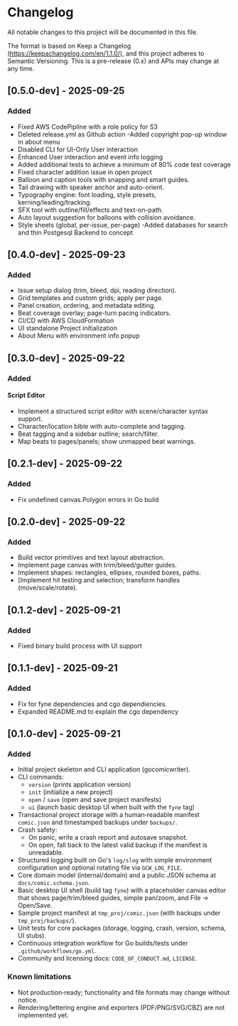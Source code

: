 # Changelog

All notable changes to this project will be documented in this file.

The format is based on Keep a Changelog (https://keepachangelog.com/en/1.1.0/),
and this project adheres to Semantic Versioning. This is a pre-release
(0.x) and APIs may change at any time.

## [0.5.0-dev] - 2025-09-25

### Added
- Fixed AWS CodePipline with a role policy for S3
- Deleted release.yml as Github action
-Added copyright pop-up window in about menu
- Disabled CLI for UI-Only User interaction
- Enhanced User interaction and event info logging
- Added additional tests to achieve a minimum of 80% code test coverage
- Fixed character addition issue in open project
- Balloon and caption tools with snapping and smart guides.
- Tail drawing with speaker anchor and auto-orient.
- Typography engine: font loading, style presets, kerning/leading/tracking.
- SFX tool with outline/fill/effects and text-on-path.
- Auto layout suggestion for balloons with collision avoidance.
- Style sheets (global, per-issue, per-page)
-Added databases for search and thin Postgesql Backend to concept

## [0.4.0-dev] - 2025-09-23

### Added
- Issue setup dialog (trim, bleed, dpi, reading direction).
- Grid templates and custom grids; apply per page.
- Panel creation, ordering, and metadata editing.
- Beat coverage overlay; page-turn pacing indicators.
- CI/CD with AWS CloudFormation
- UI standalone Project initialization
- About Menu with environment info popup

## [0.3.0-dev] - 2025-09-22

### Added
#### Script Editor
- Implement a structured script editor with scene/character syntax support.
- Character/location bible with auto-complete and tagging.
- Beat tagging and a sidebar outline; search/filter.
- Map beats to pages/panels; show unmapped beat warnings.

## [0.2.1-dev] - 2025-09-22

### Added
- Fix undefined canvas.Polygon errors in Go build

## [0.2.0-dev] - 2025-09-22

### Added
- Build vector primitives and text layout abstraction.
- Implement page canvas with trim/bleed/gutter guides.
- Implement shapes: rectangles, ellipses, rounded boxes, paths.
- [Implement hit testing and selection; transform handles (move/scale/rotate).

## [0.1.2-dev] - 2025-09-21

### Added
- Fixed binary build process with UI support

## [0.1.1-dev] - 2025-09-21

### Added
- Fix for fyne dependencies and cgo dependiencies.
- Expanded README.md to explain the cgo dependency

## [0.1.0-dev] - 2025-09-21

### Added
- Initial project skeleton and CLI application (gocomicwriter).
- CLI commands:
  - `version` (prints application version)
  - `init` (initialize a new project)
  - `open` / `save` (open and save project manifests)
  - `ui` (launch basic desktop UI when built with the `fyne` tag)
- Transactional project storage with a human‑readable manifest `comic.json` and
  timestamped backups under `backups/`.
- Crash safety:
  - On panic, write a crash report and autosave snapshot.
  - On open, fall back to the latest valid backup if the manifest is unreadable.
- Structured logging built on Go's `log/slog` with simple environment configuration
  and optional rotating file via `GCW_LOG_FILE`.
- Core domain model (internal/domain) and a public JSON schema at `docs/comic.schema.json`.
- Basic desktop UI shell (build tag `fyne`) with a placeholder canvas editor that shows
  page/trim/bleed guides, simple pan/zoom, and File → Open/Save.
- Sample project manifest at `tmp_proj/comic.json` (with backups under `tmp_proj/backups/`).
- Unit tests for core packages (storage, logging, crash, version, schema, UI stubs).
- Continuous integration workflow for Go builds/tests under `.github/workflows/go.yml`.
- Community and licensing docs: `CODE_OF_CONDUCT.md`, `LICENSE`.

### Known limitations
- Not production‑ready; functionality and file formats may change without notice.
- Rendering/lettering engine and exporters (PDF/PNG/SVG/CBZ) are not implemented yet.

